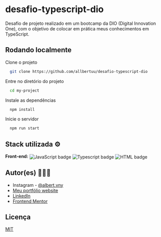 # desafio-typescript-dio

Desafio de projeto realizado em um bootcamp da DIO (Digital Innovation One), com o objetivo de colocar em prática meus conhecimentos em TypeScript.

## Rodando localmente

Clone o projeto

```bash
  git clone https://github.com/allbertuu/desafio-typescript-dio
```

Entre no diretório do projeto

```bash
  cd my-project
```

Instale as dependências

```bash
  npm install
```

Inicie o servidor

```bash
  npm run start
```

## Stack utilizada ⚙

**Front-end:** 
  <img align="center" alt="JavaScript badge" src="https://img.shields.io/badge/JavaScript-F7DF1E?style=for-the-badge&logo=javascript&logoColor=black">
  <img align="center" alt="Typescript badge" src="https://img.shields.io/badge/TypeScript-007ACC?style=for-the-badge&logo=typescript&logoColor=white">
  <img align="center" alt="HTML badge" src="https://img.shields.io/badge/HTML5-E34F26?style=for-the-badge&logo=html5&logoColor=white">

## Autor(es) 🙎🏻‍♂️

- Instagram - [@albert.vny](https://www.instagram.com/albert.vny/?hl=pt-br)
- [Meu portfólio website](https://portfolio-allbertuu.vercel.app/)
- [LinkedIn](https://www.linkedin.com/in/albertov-albuquerque/)
- [Frontend Mentor](https://www.frontendmentor.io/profile/allbertuu)

## Licença

[MIT](https://choosealicense.com/licenses/mit/)

